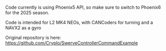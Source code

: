 Code currently is using Phoenix5 API, so make sure to switch to Phoenix6 for the 2025 season.

Code is intended for L2 MK4 NEOs, with CANCoders for turning and a NAVX2 as a gyro

Original repository is here: https://github.com/Cryplo/SwerveControllerCommandExample
